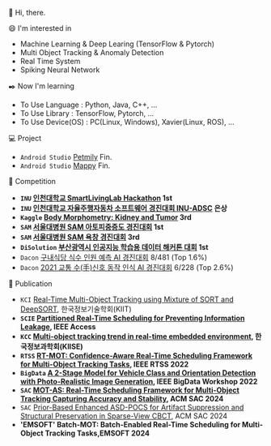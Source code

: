 :wave: Hi, there.

:smile: I'm interested in
 - Machine Learning & Deep Learing (TensorFlow & Pytorch)
 - Multi Object Tracking & Anomaly Detection
 - Real Time System
 - Spiking Neural Network

:black_nib: Now I'm learning
 - To Use Language : Python, Java, C++, ...
 - To Use Library : TensorFlow, Pytorch, ...
 - To Use Device(OS) : PC(Linux, Windows), Xavier(Linux, ROS), ...

:computer: Project
 - `Android Studio` [Petmily](https://github.com/sunni3722/PetApplication) Fin.
 - `Android Studio` [Mappy](https://github.com/Jarvas-2021/open-sw-dev) Fin.

:triangular_flag_on_post: Competition<br>
 - **`INU` [인천대학교 SmartLivingLab Hackathon](https://github.com/anima0729/INU-SmartLivingLabHakathon) 1st**
 - **`INU` [인천대학교 자율주행자동차 소프트웨어 경진대회 INU-ADSC](http://www.inu.ac.kr/user/indexSub.do?codyMenuSeq=102091&siteId=isis&dum=dum&boardId=48017&page=1&command=view&boardSeq=639651) 은상**
 - **`Kaggle` [Body Morphometry: Kidney and Tumor](https://www.kaggle.com/c/body-morphometry-kidney-and-tumor) 3rd**
 - **`SAM` [서울대병원 SAM 아토피중증도 경진대회](https://sam.healthbigdata.org/) 1st**
 - **`SAM` [서울대병원 SAM 욕창 경진대회](https://sam.healthbigdata.org/) 3rd**
 - **`DiSolution` [부산광역시 인공지능 학습용 데이터 해커톤 대회](https://github.com/anima0729/SlowFast) 1st**
 - `Dacon` [구내식당 식수 인원 예측 AI 경진대회](https://dacon.io/competitions/official/235743/overview/description) 8/481 (Top 1.6%)
 - `Dacon` [2021 교통 수(手)신호 동작 인식 AI 경진대회](https://www.dacon.io/competitions/official/235806/leaderboard) 6/228 (Top 2.6%)

:page_facing_up: Publication<br>
- `KCI` [Real-Time Multi-Object Tracking using Mixture of SORT and DeepSORT](https://www.kci.go.kr/kciportal/ci/sereArticleSearch/ciSereArtiView.kci?sereArticleSearchBean.artiId=ART002767099), 한국정보기술학회(KIIT)
- **`SCIE` [Partitioned Real-Time Scheduling for Preventing Information Leakage](https://ieeexplore.ieee.org/document/9720955), IEEE Access**
- **`KCC` [Multi-object tracking trend in real-time embedded environment](https://www.dbpia.co.kr/journal/articleDetail?nodeId=NODE11113128), 한국정보과학회(KIISE)**
- **`RTSS` [RT-MOT: Confidence-Aware Real-Time Scheduling Framework for Multi-Object Tracking Tasks](https://ieeexplore.ieee.org/document/9984748), IEEE RTSS 2022**
- **`BigData` [A 2-Stage Model for Vehicle Class and Orientation Detection with Photo-Realistic Image Generation](https://ieeexplore.ieee.org/document/10020472), IEEE BigData Workshop 2022**
- **`SAC` [MOT-AS: Real-Time Scheduling Framework for Multi-Object Tracking Capturing Accuracy and Stability](https://dl.acm.org/doi/10.1145/3605098.3635996), ACM SAC 2024**
- `SAC` 	[Prior-Based Enhanced ASD-POCS for Artifact Suppression and Structural Preservation in Sparse-View CBCT](https://dl.acm.org/doi/10.1145/3605098.3635910), ACM SAC 2024
- **'EMSOFT' Batch-MOT: Batch-Enabled Real-Time Scheduling for Multi-Object
Tracking Tasks,EMSOFT 2024**